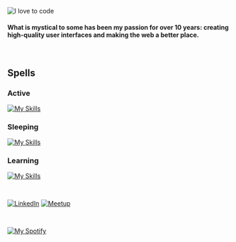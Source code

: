 ![I love to code](https://capsule-render.vercel.app/api?height=250&type=waving&color=gradient&customColorList=14&section=header&text=%F0%9F%92%80%20%F0%9F%96%A4%20%F0%9F%92%BB&fontSize=34&fontColor=fff&animation=fadeIn&fontAlignY=40)

#### What is mystical to some has been my passion for over 10 years: creating high-quality user interfaces and making the web a better place.

<br>

## Spells

### Active

[![My Skills](https://skillicons.dev/icons?i=html,css,js,ts,py,svg,svelte,react,astro,nextjs,vite,vitest,vue,flutter,dart,sass,styledcomponents,nodejs,pnpm,npm,graphql,mysql,postgresql,sqlite,supabase,git,netlify,vercel,postman,ai,figma)](https://skillicons.dev)

### Sleeping

[![My Skills](https://skillicons.dev/icons?i=nuxtjs,jest,solidjs,gatsby,tailwind,materialui,remix,angular,lit,ember,yarn,jquery,coffeescript,apollo,babel,bootstrap,emotion,redux,gulp,deno,rollupjs,firebase,tensorflow,webpack,ae,pr,xd)](https://skillicons.dev)

### Learning

[![My Skills](https://skillicons.dev/icons?i=java,kotlin,spring)](https://skillicons.dev)

<br>

[![LinkedIn](https://img.shields.io/badge/linkedin-%230077B5.svg?style=for-the-badge&logo=linkedin&logoColor=white)](https://linkedin.com/in/danielblakepdx)
[![Meetup](https://img.shields.io/badge/Meetup-f64363?style=for-the-badge&logo=meetup&logoColor=white)](https://www.meetup.com/members/266104208)


<br>

[![My Spotify](https://spotify-github-profile.kittinanx.com/api/view?uid=dmblakedesign&cover_image=true&theme=default&bar_color=53b14f&bar_color_cover=false)](https://github.com/kittinan/spotify-github-profile)
